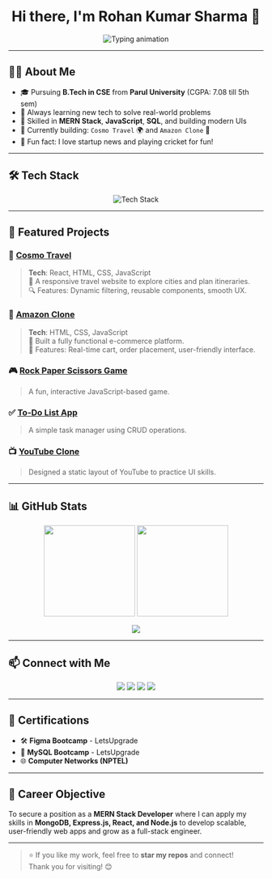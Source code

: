 <h1 align="center">Hi there, I'm Rohan Kumar Sharma 👋</h1>

<p align="center">
  <img src="https://readme-typing-svg.demolab.com?font=Fira+Code&size=24&pause=1000&center=true&vCenter=true&width=440&lines=Full-Stack+Developer+%F0%9F%92%BB;MERN+Stack+Specialist+%F0%9F%A7%9C%E2%80%8D%E2%99%82%EF%B8%8F;JavaScript+%7C+React+%7C+Node.js+%7C+MongoDB;Lifelong+Learner+%F0%9F%8C%8A" alt="Typing animation" />
</p>

---

## 👨‍💻 About Me

- 🎓 Pursuing **B.Tech in CSE** from **Parul University** (CGPA: 7.08 till 5th sem)
- 🌱 Always learning new tech to solve real-world problems
- 🧠 Skilled in **MERN Stack**, **JavaScript**, **SQL**, and building modern UIs
- 🔨 Currently building: `Cosmo Travel` 🌍 and `Amazon Clone` 🛒
- 🧩 Fun fact: I love startup news and playing cricket for fun!

---

## 🛠️ Tech Stack

<div align="center">
  <img src="https://skillicons.dev/icons?i=html,css,js,react,nodejs,express,mongodb,tailwind,java,mysql,git" alt="Tech Stack" />
</div>

---

## 📂 Featured Projects

### 🔗 [Cosmo Travel](#)
> **Tech**: React, HTML, CSS, JavaScript  
> 🧭 A responsive travel website to explore cities and plan itineraries.  
> 🔍 Features: Dynamic filtering, reusable components, smooth UX.

### 🔗 [Amazon Clone](#)
> **Tech**: HTML, CSS, JavaScript  
> 🛒 Built a fully functional e-commerce platform.  
> 🔁 Features: Real-time cart, order placement, user-friendly interface.

### 🎮 [Rock Paper Scissors Game](#)  
> A fun, interactive JavaScript-based game.  

### ✅ [To-Do List App](#)  
> A simple task manager using CRUD operations.

### 📺 [YouTube Clone](#)  
> Designed a static layout of YouTube to practice UI skills.

---

## 📊 GitHub Stats

<p align="center">
  <img src="https://github-readme-stats.vercel.app/api?username=Rohan1030&show_icons=true&theme=tokyonight" height="180"/>
  <img src="https://github-readme-streak-stats.herokuapp.com/?user=Rohan1030&theme=tokyonight" height="180"/>
</p>

<p align="center">
  <img src="https://github-profile-trophy.vercel.app/?username=Rohan1030&theme=tokyonight&no-frame=true&margin-w=5" />
</p>

---

## 📫 Connect with Me

<div align="center">
  <a href="mailto:rlrld02233@gmail.com"><img src="https://img.shields.io/badge/Email-D14836?style=for-the-badge&logo=gmail&logoColor=white"/></a>
  <a href="#"><img src="https://img.shields.io/badge/LinkedIn-blue?style=for-the-badge&logo=linkedin&logoColor=white"/></a>
  <a href="#"><img src="https://img.shields.io/badge/LeetCode-FFA116?style=for-the-badge&logo=leetcode&logoColor=white"/></a>
  <a href="https://github.com/Rohan1030"><img src="https://img.shields.io/badge/GitHub-100000?style=for-the-badge&logo=github&logoColor=white"/></a>
</div>

---

## 🏅 Certifications

- 🛠️ **Figma Bootcamp** - LetsUpgrade  
- 💾 **MySQL Bootcamp** - LetsUpgrade  
- 🌐 **Computer Networks (NPTEL)**

---

## 🎯 Career Objective

To secure a position as a **MERN Stack Developer** where I can apply my skills in **MongoDB, Express.js, React, and Node.js** to develop scalable, user-friendly web apps and grow as a full-stack engineer.

---

> ⭐ If you like my work, feel free to **star my repos** and connect!  
> Thank you for visiting! 😊




<!--
**Rohan1030/Rohan1030** is a ✨ _special_ ✨ repository because its `README.md` (this file) appears on your GitHub profile.

Here are some ideas to get you started:

- 🔭 I’m currently working on ...
- 🌱 I’m currently learning ...
- 👯 I’m looking to collaborate on ...
- 🤔 I’m looking for help with ...
- 💬 Ask me about ...
- 📫 How to reach me: ...
- 😄 Pronouns: ...
- ⚡ Fun fact: ...
-->
